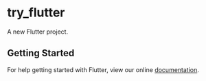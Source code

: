 # try_flutter

A new Flutter project.

## Getting Started

For help getting started with Flutter, view our online
[documentation](https://flutter.io/).
